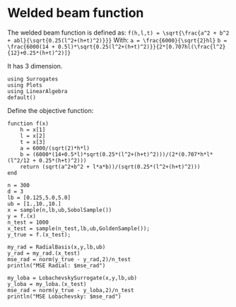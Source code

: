 # Welded beam function

The welded beam function is defined as:
``f(h,l,t) = \sqrt{\frac{a^2 + b^2 + abl}{\sqrt{0.25(l^2+(h+t)^2)}}}``
With:
``a = \frac{6000}{\sqrt{2}hl}``
``b = \frac{6000(14 + 0.5l)*\sqrt{0.25(l^2+(h+t)^2)}}{2*[0.707hl(\frac{l^2}{12}+0.25*(h+t)^2)]}``

It has 3 dimension.

```@example welded
using Surrogates
using Plots
using LinearAlgebra
default()
```

Define the objective function:
```@example welded
function f(x)
    h = x[1]
    l = x[2]
    t = x[3]
    a = 6000/(sqrt(2)*h*l)
    b = (6000*(14+0.5*l)*sqrt(0.25*(l^2+(h+t)^2)))/(2*(0.707*h*l*(l^2/12 + 0.25*(h+t)^2)))
    return (sqrt(a^2+b^2 + l*a*b))/(sqrt(0.25*(l^2+(h+t)^2)))
end
```


```@example welded
n = 300
d = 3
lb = [0.125,5.0,5.0]
ub = [1.,10.,10.]
x = sample(n,lb,ub,SobolSample())
y = f.(x)
n_test = 1000
x_test = sample(n_test,lb,ub,GoldenSample());
y_true = f.(x_test);
```


```@example welded
my_rad = RadialBasis(x,y,lb,ub)
y_rad = my_rad.(x_test)
mse_rad = norm(y_true - y_rad,2)/n_test
println("MSE Radial: $mse_rad")

my_loba = LobachevskySurrogate(x,y,lb,ub)
y_loba = my_loba.(x_test)
mse_rad = norm(y_true - y_loba,2)/n_test
println("MSE Lobachevsky: $mse_rad")
```
